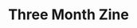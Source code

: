---
layout: ../../layouts/PostLayout.astro

title: 'Three Month Zine'
pubDate: 'Oct. 2024'
image: ''
team: 'Just me, but Jordan gave me tips and Anna helped me sand.'
tags: ["design", "personal projects"]
---
